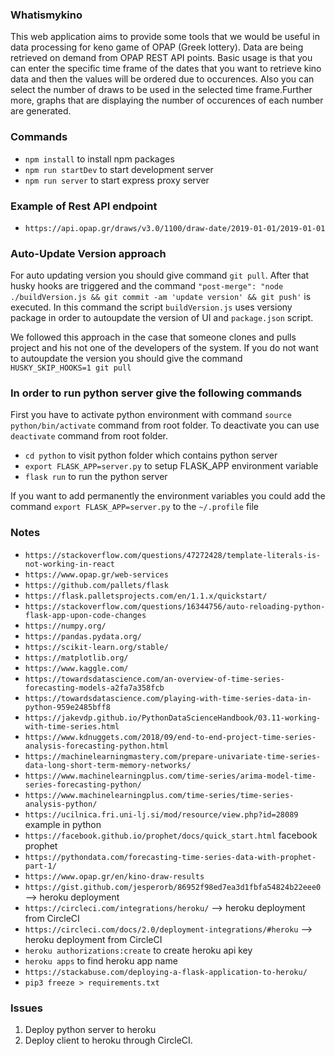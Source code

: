 ### Whatismykino

This web application aims to provide some tools that we would be useful in data processing for keno game of OPAP
(Greek lottery). Data are being retrieved on demand from OPAP REST API points. Basic usage is that you can enter the specific time frame of the
dates that you want to retrieve kino data and then the values will be ordered due to occurences. Also you can select the number of draws
to be used in the selected time frame.Further more, graphs that are displaying the number of occurences of each number are generated.

### Commands

- `npm install` to install npm packages
- `npm run startDev` to start development server
- `npm run server` to start express proxy server

### Example of Rest API endpoint

- `https://api.opap.gr/draws/v3.0/1100/draw-date/2019-01-01/2019-01-01`

### Auto-Update Version approach

For auto updating version you should give command `git pull`. After that husky hooks are triggered and the command
`"post-merge": "node ./buildVersion.js && git commit -am 'update version' && git push'` is executed. In this command
the script `buildVersion.js` uses versiony package in order to autoupdate the version of UI and `package.json` script.

We followed this approach in the case that someone clones and pulls project and his not one of the developers of the system.
If you do not want to autoupdate the version you should give the command `HUSKY_SKIP_HOOKS=1 git pull`

### In order to run python server give the following commands

First you have to activate python environment with command `source python/bin/activate` command from root folder. To deactivate you can use `deactivate` command from root folder.

- `cd python` to visit python folder which contains python server
- `export FLASK_APP=server.py` to setup FLASK_APP environment variable
- `flask run` to run the python server

If you want to add permanently the environment variables you could add the command `export FLASK_APP=server.py` to the `~/.profile` file

### Notes

- `https://stackoverflow.com/questions/47272428/template-literals-is-not-working-in-react`
- `https://www.opap.gr/web-services`
- `https://github.com/pallets/flask`
- `https://flask.palletsprojects.com/en/1.1.x/quickstart/`
- `https://stackoverflow.com/questions/16344756/auto-reloading-python-flask-app-upon-code-changes`
- `https://numpy.org/`
- `https://pandas.pydata.org/`
- `https://scikit-learn.org/stable/`
- `https://matplotlib.org/`
- `https://www.kaggle.com/`
- `https://towardsdatascience.com/an-overview-of-time-series-forecasting-models-a2fa7a358fcb`
- `https://towardsdatascience.com/playing-with-time-series-data-in-python-959e2485bff8`
- `https://jakevdp.github.io/PythonDataScienceHandbook/03.11-working-with-time-series.html`
- `https://www.kdnuggets.com/2018/09/end-to-end-project-time-series-analysis-forecasting-python.html`
- `https://machinelearningmastery.com/prepare-univariate-time-series-data-long-short-term-memory-networks/`
- `https://www.machinelearningplus.com/time-series/arima-model-time-series-forecasting-python/`
- `https://www.machinelearningplus.com/time-series/time-series-analysis-python/`
- `https://ucilnica.fri.uni-lj.si/mod/resource/view.php?id=28089` example in python
- `https://facebook.github.io/prophet/docs/quick_start.html` facebook prophet
- `https://pythondata.com/forecasting-time-series-data-with-prophet-part-1/`
- `https://www.opap.gr/en/kino-draw-results`
- `https://gist.github.com/jesperorb/86952f98ed7ea3d1fbfa54824b22eee0` --> heroku deployment
- `https://circleci.com/integrations/heroku/` --> heroku deployment from CircleCI
- `https://circleci.com/docs/2.0/deployment-integrations/#heroku` --> heroku deployment from CircleCI
- `heroku authorizations:create` to create heroku api key
- `heroku apps` to find heroku app name
- `https://stackabuse.com/deploying-a-flask-application-to-heroku/`
- `pip3 freeze > requirements.txt`

### Issues

1. Deploy python server to heroku
2. Deploy client to heroku through CircleCI.
